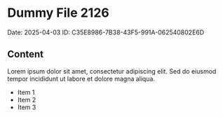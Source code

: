 # Dummy File 2126

Date: 2025-04-03
ID: C35E8986-7B38-43F5-991A-062540802E6D

## Content

Lorem ipsum dolor sit amet, consectetur adipiscing elit.
Sed do eiusmod tempor incididunt ut labore et dolore magna aliqua.

* Item 1
* Item 2
* Item 3

